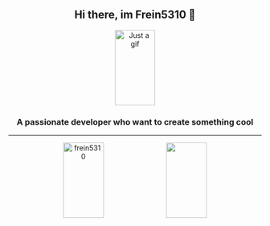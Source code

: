 <h2 align="center">Hi there, im Frein5310 👋</h2>
<p align="center"><a href="#"><img width="40%" height="150rem" src="https://c.tenor.com/cuHTIfotjUEAAAAC/tenor.gif" alt="Just a gif" /></a></p>
<h3 align="center">A passionate developer who want to create something cool</h3>

<hr/>

<p align="center">
  <a href="#"><img width="40%" height="150rem" src="https://github-readme-streak-stats.herokuapp.com/?user=frein5310&" alt="frein5310" /></a>
  <a href="#"><img width="40%" height="150rem" src="https://github-readme-stats-eight-theta.vercel.app/api?username=frein5310&show_icons=true&include_all_commits=true&count_private=true"/></a>
</p>
